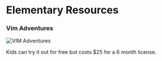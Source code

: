 Elementary Resources
====================

### Vim Adventures

![VIM Adventures](http://f.cl.ly/items/41273Y1K0o393U3X0f3c/Screen%20Shot%202013-10-16%20at%2010.04.06%20PM.png)

Kids can try it out for free but costs $25 for a 6 month license.  
